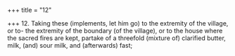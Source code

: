 +++
title = "12"

+++
12. Taking these (implements, let him go) to the extremity of the village, or to- the extremity of the boundary (of the village), or to the house where the sacred fires are kept, partake of a threefold (mixture of) clarified butter, milk, (and) sour milk, and (afterwards) fast;
